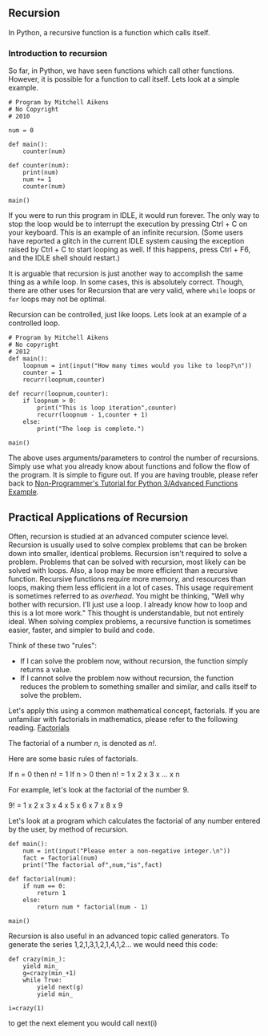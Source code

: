 Recursion
---------

In Python, a recursive function is a function which calls itself.

### Introduction to recursion

So far, in Python, we have seen functions which call other functions.
However, it is possible for a function to call itself. Lets look at a
simple example.

``` {.python}
# Program by Mitchell Aikens
# No Copyright
# 2010

num = 0

def main():
    counter(num)

def counter(num):
    print(num)
    num += 1
    counter(num)

main()
```

If you were to run this program in IDLE, it would run forever. The only
way to stop the loop would be to interrupt the execution by pressing
Ctrl + C on your keyboard. This is an example of an infinite recursion.
(Some users have reported a glitch in the current IDLE system causing
the exception raised by Ctrl + C to start looping as well. If this
happens, press Ctrl + F6, and the IDLE shell should restart.)

It is arguable that recursion is just another way to accomplish the same
thing as a while loop. In some cases, this is absolutely correct.
Though, there are other uses for Recursion that are very valid, where
`while` loops or `for` loops may not be optimal.

Recursion can be controlled, just like loops. Lets look at an example of
a controlled loop.

``` {.python}
# Program by Mitchell Aikens
# No copyright
# 2012
def main():
    loopnum = int(input("How many times would you like to loop?\n"))
    counter = 1
    recurr(loopnum,counter)

def recurr(loopnum,counter):
    if loopnum > 0:
        print("This is loop iteration",counter)
        recurr(loopnum - 1,counter + 1)
    else:
        print("The loop is complete.")

main()
```

The above uses arguments/parameters to control the number of recursions.
Simply use what you already know about functions and follow the flow of
the program. It is simple to figure out. If you are having trouble,
please refer back to [Non-Programmer\'s Tutorial for Python 3/Advanced
Functions
Example](Non-Programmer's_Tutorial_for_Python_3/Advanced_Functions_Example "wikilink").

Practical Applications of Recursion
-----------------------------------

Often, recursion is studied at an advanced computer science level.
Recursion is usually used to solve complex problems that can be broken
down into smaller, identical problems. Recursion isn\'t required to
solve a problem. Problems that can be solved with recursion, most likely
can be solved with loops. Also, a loop may be more efficient than a
recursive function. Recursive functions require more memory, and
resources than loops, making them less efficient in a lot of cases. This
usage requirement is sometimes referred to as <i>overhead</i>. You might
be thinking, \"Well why bother with recursion. I\'ll just use a loop. I
already know how to loop and this is a lot more work.\" This thought is
understandable, but not entirely ideal. When solving complex problems, a
recursive function is sometimes easier, faster, and simpler to build and
code.

Think of these two \"rules\":

-   If I can solve the problem now, without recursion, the function
    simply returns a value.
-   If I cannot solve the problem now without recursion, the function
    reduces the problem to something smaller and similar, and calls
    itself to solve the problem.

Let\'s apply this using a common mathematical concept, factorials. If
you are unfamiliar with factorials in mathematics, please refer to the
following reading. [Factorials](http://en.wikipedia.org/wiki/Factorial)

The factorial of a number <i>n</i>, is denoted as <i>n!</i>.

Here are some basic rules of factorials.

If n = 0 then n! = 1 If n \> 0 then n! = 1 x 2 x 3 x \... x n

For example, let\'s look at the factorial of the number 9.

9! = 1 x 2 x 3 x 4 x 5 x 6 x 7 x 8 x 9

Let\'s look at a program which calculates the factorial of any number
entered by the user, by method of recursion.

``` {.python}
def main():
    num = int(input("Please enter a non-negative integer.\n"))
    fact = factorial(num)
    print("The factorial of",num,"is",fact)

def factorial(num):
    if num == 0:
        return 1
    else:
        return num * factorial(num - 1)

main()
```

Recursion is also useful in an advanced topic called generators. To
generate the series 1,2,1,3,1,2,1,4,1,2\... we would need this code:

``` {.python}
def crazy(min_):
    yield min_
    g=crazy(min_+1)
    while True:
        yield next(g)
        yield min_

i=crazy(1)
```

to get the next element you would call next(i)

